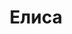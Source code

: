 ---
title: "Елиса"
description: "Свою любовь к спорту и физическим нагрузкам я стараюсь использовать на максимум, поэтому мое тело выглядит как с обложки журнала! Ты наверняка не сможешь устоять при виде моей стройной фигуры. Я предоставляю дорогие эскорт услуги уверенным в себе мужчинам, которые не боятся показать себя на деле.

Как элитная эскортница, я смогу составить тебе компанию во время походов на важные мероприятия, побуду рядышком на ужине в ресторане или посиделок в тихом, уютном отеле.
За свои годы я перечитала множество научных книг, получила высшее образование и знаю английский и испанский языки на продвинутом уровне.
Хочешь встретиться со мной? Скорей пиши нашему менеджеру!"
Price: "От 1000$"
height: "179"
weight: "50"
age: "22"
folder: elyssa
mainImage: 1.webp
images:
  - 2.webp
  - 3.webp
---
